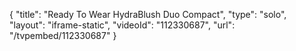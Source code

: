 {
    "title": "Ready To Wear HydraBlush Duo Compact",
    "type": "solo",
    "layout": "iframe-static",
    "videoId": "112330687",
    "url": "\/tvpembed\/112330687"
}